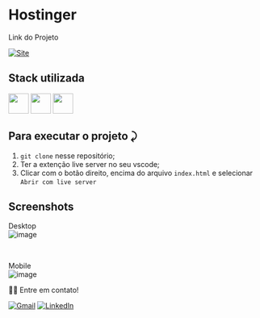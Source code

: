# Hostinger



Link do Projeto

<a link href="https://hostinger-joanderson337.vercel.app/" target="_blank">![Site](https://shields.io/badge/acessar-Site-green?&style=for-the-badge)</a>


## Stack utilizada
  <img width="40px" src="https://cdn.jsdelivr.net/gh/devicons/devicon/icons/html5/html5-original.svg" /> <img width="40px" src="https://cdn.jsdelivr.net/gh/devicons/devicon/icons/sass/sass-original.svg" /> 
<img width="40px" src="https://cdn.jsdelivr.net/gh/devicons/devicon/icons/css3/css3-original.svg" /> 
          

## Para executar o projeto ⤸

1. `git clone` nesse repositório;
2. Ter a extenção live server no seu vscode;
3. Clicar com o botão direito, encima do arquivo `index.html` e selecionar `Abrir com live server` 


  

## Screenshots

Desktop
<br>
![image](https://user-images.githubusercontent.com/77758027/210246441-ae9a5473-e4dd-4611-9a71-c7b015ada73b.png)


<br>


Mobile
<br>
![image](https://user-images.githubusercontent.com/77758027/210246478-a55c4c5d-c31e-4d10-ae45-4cc3f1ca97ea.png)



👋🏽 Entre em contato!
<br/>


 <a href="mailto:jhonny_040996@hotmail.com">![Gmail](https://img.shields.io/badge/Gmail-D14836?style=for-the-badge&logo=gmail&logoColor=white)</a>
 <a href="https://www.linkedin.com/in/joandersonsilva337/" target="_blank">![LinkedIn](https://img.shields.io/badge/linkedin-%230077B5.svg?style=for-the-badge&logo=linkedin&logoColor=white)</a> 




